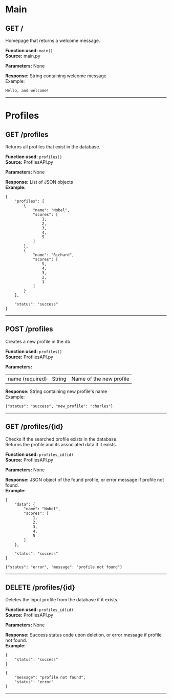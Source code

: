 # Main

## GET /

Homepage that returns a welcome message.  

**Function used:** `main()`  
**Source:** main.py 

**Parameters:** None 

**Response:** String containing welcome message  
Example: 
```
Hello, and welcome!
```  

---


# Profiles

## GET /profiles<br>

Returns all profiles that exist in the database.

**Function used:** `profiles()`  
**Source:** ProfilesAPI.py 

**Parameters:** None  

**Response:** List of JSON objects  
**Example:**   
```
{  
    "profiles": [  
        {  
            "name": "Nobel",  
            "scores": [  
                1,  
                2,  
                3,  
                4,  
                5  
            ]  
        },  
        {  
            "name": "Richard",  
            "scores": [  
                5,  
                4,  
                3,  
                2,  
                1  
            ]  
        }  
    ],  

    "status": "success"  
}
```  

---

## POST /profiles<br>  

Creates a new profile in the db.

**Function used:** `profiles()`  
**Source:** ProfilesAPI.py 

**Parameters:**   

<table>
    <tr>
        <td>name (required)</td>
        <td> String </td>
        <td> Name of the new profile</td>
    </tr>
</table> 

**Response:** String containing new profile's name  
Example: 
```
{"status": "success", "new_profile": "charles"}
```

---

## GET /profiles/{id}<br>

Checks if the searched profile exists in the database.  
Returns the profile and its associated data if it exists.

**Function used:** `profiles_id(id)`  
**Source:** ProfilesAPI.py 

**Parameters:** None  

**Response:** JSON object of the found profile, or error message if profile not found.  
**Example:**   
```
{
    "data": {
        "name": "Nobel",
        "scores": [
            1,
            2,
            3,
            4,
            5
        ]
    },

    "status": "success"
}
```  
```
{"status": "error", "message": "profile not found"}
```

---

## DELETE /profiles/{id}<br>

Deletes the input profile from the database if it exists.  

**Function used:** `profiles_id(id)`  
**Source:** ProfilesAPI.py 

**Parameters:** None  

**Response:** Success status code upon deletion, or error message if profile not found.  
**Example:**   
```
{
    "status": "success"
}
```  
```
{
    "message": "profile not found",
    "status": "error"
}
```

---
